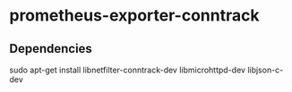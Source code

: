 # prometheus-exporter-conntrack

## Dependencies

sudo apt-get install libnetfilter-conntrack-dev libmicrohttpd-dev libjson-c-dev
